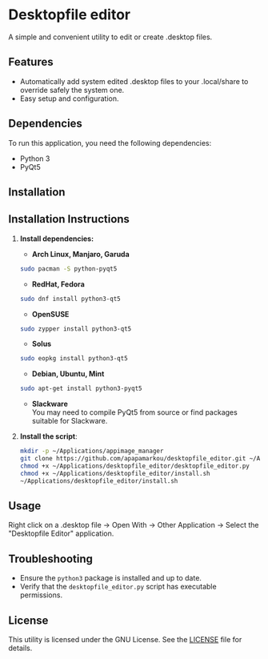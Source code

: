 # Desktopfile editor 

A simple and convenient utility to edit or create .desktop files. 

## Features

- Automatically add system edited .desktop files to your .local/share to override safely the system one.
- Easy setup and configuration.

## Dependencies

To run this application, you need the following dependencies:

- Python 3
- PyQt5

## Installation

## Installation Instructions

1. **Install dependencies:**

    - **Arch Linux, Manjaro, Garuda**
    ```bash
    sudo pacman -S python-pyqt5
    ```

    - **RedHat, Fedora**
    ```bash
    sudo dnf install python3-qt5
    ```

    - **OpenSUSE**
    ```bash
    sudo zypper install python3-qt5
    ```

    - **Solus**
    ```bash
    sudo eopkg install python3-qt5
    ```

     - **Debian, Ubuntu, Mint**
    ```bash
    sudo apt-get install python3-pyqt5
    ```

   - **Slackware**   
   You may need to compile PyQt5 from source or find packages suitable for Slackware.


2. **Install the script**:
    ```bash
    mkdir -p ~/Applications/appimage_manager
    git clone https://github.com/apapamarkou/desktopfile_editor.git ~/Applications/desktopfile_editor
    chmod +x ~/Applications/desktopfile_editor/desktopfile_editor.py
    chmod +x ~/Applications/desktopfile_editor/install.sh
    ~/Applications/desktopfile_editor/install.sh
    ```

## Usage

Right click on a .desktop file -> Open With -> Other Application -> Select the "Desktopfile Editor" application.

## Troubleshooting

- Ensure the `python3` package is installed and up to date.
- Verify that the `desktopfile_editor.py` script has executable permissions.

## License

This utility is licensed under the GNU License. See the [LICENSE](LICENSE) file for details.



